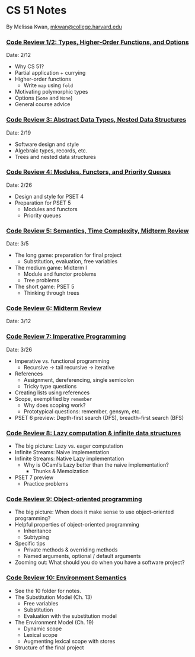 # CS 51 Notes
By Melissa Kwan, mkwan@college.harvard.edu

### [Code Review 1/2: Types, Higher-Order Functions, and Options](https://docs.google.com/presentation/d/1aOlll20latEGnH5XK7dy_M9IeQARdhGJH3_iy2zdXXg/edit#slide=id.gbe05e66b4d_0_239)
Date: 2/12

-   Why CS 51?
-   Partial application + currying
-   Higher-order functions
	-   Write `map` using `fold`
-   Motivating polymorphic types
-   Options (`Some` and `None`)
-   General course advice


### [Code Review 3: Abstract Data Types, Nested Data Structures](https://docs.google.com/presentation/d/1g1-_pPfhX_vXIYaxm2dDpUzpyYwAcajBYQaLyq5U12E/edit)
Date: 2/19

-   Software design and style
-   Algebraic types, records, etc.
-   Trees and nested data structures


### [Code Review 4: Modules, Functors, and Priority Queues](https://docs.google.com/presentation/d/1EpOdRNeEl9Httj0a2DEqm87wgC-FogJZuMr3o_CaMdg)
Date: 2/26

-   Design and style for PSET 4
-   Preparation for PSET 5
	-   Modules and functors
	-   Priority queues


### [Code Review 5: Semantics, Time Complexity, Midterm Review](https://docs.google.com/presentation/d/1hf9JQ0o9XVcMO4f0m33p1Jb0CUDL2gaNC_u2lHg2aiI)
Date: 3/5

- The long game: preparation for final project
	- Substitution, evaluation, free variables
- The medium game: Midterm I
	- Module and functor problems
	- Tree problems
- The short game: PSET 5
	- Thinking through trees


### [Code Review 6: Midterm Review](https://docs.google.com/presentation/d/1jGLgRfXE8KeR0MmNG0vcLoevHoVGl78sh276j52gUfs/edit?usp=sharing)
Date: 3/12

### [Code Review 7: Imperative Programming](https://docs.google.com/presentation/d/1uX_77sRoYaRtC1vrPFZOTkT7NvSH76KqbBF51r50uQI/edit?usp=sharing)
Date: 3/26
- Imperative vs. functional programming
	- Recursive -> tail recursive -> iterative
- References
	- Assignment, dereferencing, single semicolon
	- Tricky type questions
- Creating lists using references
- Scope, exemplified by `remember`
	- Why does scoping work?
	- Prototypical questions: remember, gensym, etc.
- PSET 6 preview: Depth-first search (DFS), breadth-first search (BFS)

### [Code Review 8: Lazy computation & infinite data structures](https://docs.google.com/presentation/d/1bFFog79wbnhLw0FG2kNx6-MBf5ZCOFrjHO4toEEGGGc/edit?usp=sharing)
- The big picture: Lazy vs. eager computation
- Infinite Streams: Naive implementation
- Infinite Streams: Native Lazy implementation
	- Why is OCaml’s Lazy better than the naive implementation?
		- Thunks & Memoization
- PSET 7 preview
	- Practice problems

### [Code Review 9: Object-oriented programming](https://docs.google.com/presentation/d/1NV8o5z4iKHR3H0-sh11P8VG7W3606bIL4H36B6m88WI/edit?usp=sharing)
- The big picture: When does it make sense to use object-oriented programming?
- Helpful properties of object-oriented programming
	- Inheritance
	- Subtyping
- Specific tips
	- Private methods & overriding methods
	- Named arguments, optional / default arguments
- Zooming out: What should you do when you have a software project?

### [Code Review 10: Environment Semantics](https://docs.google.com/presentation/d/1nVA5Ce3MoH1aIR7IS47UAbLKy18-P_qhuu4MLSyS3bA/edit?usp=sharing)
- See the 10 folder for notes.
- The Substitution Model (Ch. 13)
	- Free variables
	- Substitution
	- Evaluation with the substitution model
- The Environment Model (Ch. 19)
	- Dynamic scope
	- Lexical scope
	- Augmenting lexical scope with stores
- Structure of the final project



